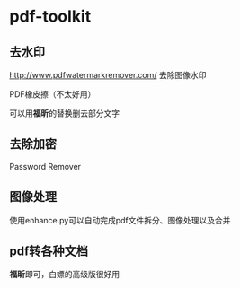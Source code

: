 # pdf-toolkit

## 去水印

http://www.pdfwatermarkremover.com/ 去除图像水印

PDF橡皮擦（不太好用）

可以用**福昕**的替换删去部分文字

## 去除加密

Password Remover

## 图像处理

使用enhance.py可以自动完成pdf文件拆分、图像处理以及合并

## pdf转各种文档

**福昕**即可，白嫖的高级版很好用
